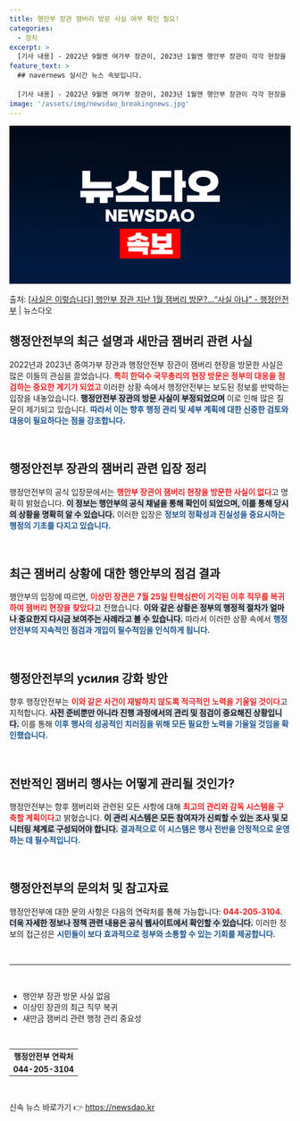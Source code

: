 ```yaml
---
title: 행안부 장관 잼버리 방문 사실 여부 확인 필요!
categories:
  - 정치
excerpt: >
  [기사 내용] - 2022년 9월엔 여가부 장관이, 2023년 1월엔 행안부 장관이 각각 현장을 둘러봤고 한…
feature_text: >
  ## navernews 실시간 뉴스 속보입니다.

  [기사 내용] - 2022년 9월엔 여가부 장관이, 2023년 1월엔 행안부 장관이 각각 현장을 둘러봤고 한…
image: '/assets/img/newsdao_breakingnews.jpg'
---
```


![뉴스다오 속보](/assets/img/newsdao_breakingnews.jpg)

<p>출처: <a href="https://newsdao.kr/1621" rel="dofollow">[사실은 이렇습니다] 행안부 장관 지난 1월 잼버리 방문?…“사실 아냐” - 행정안전부</a> | 뉴스다오</p>

<h2 data-ke-size="size26">행정안전부의 최근 설명과 새만금 잼버리 관련 사실</h2>

<p data-ke-size="size16">2022년과 2023년 중여가부 장관과 행정안전부 장관이 잼버리 현장을 방문한 사실은 많은 이들의 관심을 끌었습니다. <b><span style="color: #ee2323;">특히 한덕수 국무총리의 현장 방문은 정부의 대응을 점검하는 중요한 계기가 되었고</span></b> 이러한 상황 속에서 행정안전부는 보도된 정보를 반박하는 입장을 내놓았습니다. <b><span style="background-color: #21538527;">행정안전부 장관의 방문 사실이 부정되었으며</span></b> 이로 인해 많은 질문이 제기되고 있습니다. <b><span style="color: #1a5490;">따라서 이는 향후 행정 관리 및 세부 계획에 대한 신중한 검토와 대응이 필요하다는 점을 강조합니다.</span></b></p>

<p data-ke-size="size16">&nbsp;</p>

<h2 data-ke-size="size26">행정안전부 장관의 잼버리 관련 입장 정리</h2>

<p data-ke-size="size16">행정안전부의 공식 입장문에서는 <b><span style="color: #ee2323;">행안부 장관이 잼버리 현장을 방문한 사실이 없다</span></b>고 명확히 밝혔습니다. <b><span style="background-color: #21538527;">이 정보는 행안부의 공식 채널을 통해 확인이 되었으며, 이를 통해 당시의 상황을 명확히 알 수 있습니다.</span></b> 이러한 입장은 <b><span style="color: #1a5490;">정보의 정확성과 진실성을 중요시하는 행정의 기초를 다지고 있습니다.</span></b> </p>

<p data-ke-size="size16">&nbsp;</p>

<h2 data-ke-size="size26">최근 잼버리 상황에 대한 행안부의 점검 결과</h2>

<p data-ke-size="size16">행안부의 입장에 따르면, <b><span style="color: #ee2323;">이상민 장관은 7월 25일 탄핵심판이 기각된 이후 직무를 복귀하여 잼버리 현장을 찾았다</span></b>고 전했습니다. <b><span style="background-color: #21538527;">이와 같은 상황은 정부의 행정적 절차가 얼마나 중요한지 다시금 보여주는 사례라고 볼 수 있습니다.</span></b> 따라서 이러한 상황 속에서 <b><span style="color: #1a5490;">행정안전부의 지속적인 점검과 개입이 필수적임을 인식하게 됩니다.</span></b> </p>

<p data-ke-size="size16">&nbsp;</p>

<h2 data-ke-size="size26">행정안전부의 усилия 강화 방안</h2>

<p data-ke-size="size16">향후 행정안전부는 <b><span style="color: #ee2323;">이와 같은 사건이 재발하지 않도록 적극적인 노력을 기울일 것이다</span></b>고 지적합니다. <b><span style="background-color: #21538527;">사전 준비뿐만 아니라 진행 과정에서의 관리 및 점검이 중요해진 상황입니다.</span></b> 이를 통해 <b><span style="color: #1a5490;">이후 행사의 성공적인 치러짐을 위해 모든 필요한 노력을 기울일 것임을 확인했습니다.</span></b></p>

<p data-ke-size="size16">&nbsp;</p>

<h2 data-ke-size="size26">전반적인 잼버리 행사는 어떻게 관리될 것인가?</h2>

<p data-ke-size="size16">행정안전부는 향후 잼버리와 관련된 모든 사항에 대해 <b><span style="color: #ee2323;">최고의 관리와 감독 시스템을 구축할 계획이다</span></b>고 밝혔습니다. <b><span style="background-color: #21538527;">이 관리 시스템은 모든 참여자가 신뢰할 수 있는 조사 및 모니터링 체계로 구성되어야 합니다.</span></b> <b><span style="color: #1a5490;">결과적으로 이 시스템은 행사 전반을 안정적으로 운영하는 데 필수적입니다.</span></b></p>

<p data-ke-size="size16">&nbsp;</p>

<h2 data-ke-size="size26">행정안전부의 문의처 및 참고자료</h2>

<p data-ke-size="size16">행정안전부에 대한 문의 사항은 다음의 연락처를 통해 가능합니다: <b><span style="color: #ee2323;">044-205-3104</span></b>. <b><span style="background-color: #21538527;">더욱 자세한 정보나 정책 관련 내용은 공식 웹사이트에서 확인할 수 있습니다.</span></b> 이러한 정보의 접근성은 <b><span style="color: #1a5490;">시민들이 보다 효과적으로 정부와 소통할 수 있는 기회를 제공합니다.</span></b></p>

<p data-ke-size="size16">&nbsp;</p>

<hr>

<p data-ke-size="size16">&nbsp;</p>

<ul>
    <li>행안부 장관 방문 사실 없음</li>
    <li>이상민 장관의 최근 직무 복귀</li>
    <li>새만금 잼버리 관련 행정 관리 중요성</li>
</ul>

<p data-ke-size="size16">&nbsp;</p>

<table>
    <tr>
        <td style="text-align: center; height: 17px;"><b>행정안전부 연락처</b></td>
    </tr>
    <tr>
        <td style="text-align: center; height: 17px;"><b>044-205-3104</b></td>
    </tr>
</table>

<p data-ke-size="size16">&nbsp;</p> 

신속 뉴스 바로가기 👉 <a href="https://newsdao.kr" rel="dofollow">https://newsdao.kr</a>


